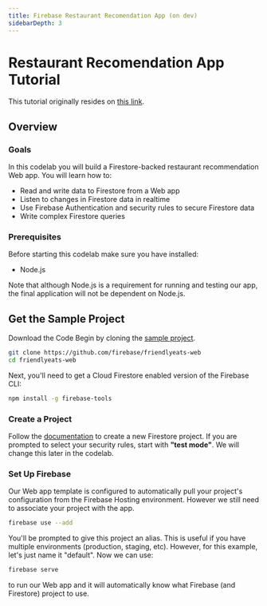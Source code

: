 ```yaml
---
title: Firebase Restaurant Recomendation App (on dev)
sidebarDepth: 3
---
```


# Restaurant Recomendation App Tutorial

This tutorial originally resides on [this link](https://codelabs.developers.google.com/codelabs/firestore-web/#0).

## Overview
### Goals
In this codelab you will build a Firestore-backed restaurant recommendation Web app. You will learn how to:

* Read and write data to Firestore from a Web app
* Listen to changes in Firestore data in realtime
* Use Firebase Authentication and security rules to secure Firestore data
* Write complex Firestore queries

### Prerequisites
Before starting this codelab make sure you have installed:

* Node.js

Note that although Node.js is a requirement for running and testing our app, the final application will not be dependent on Node.js.

## Get the Sample Project
Download the Code
Begin by cloning the [sample project](https://github.com/firebase/friendlyeats-web).

```bash
git clone https://github.com/firebase/friendlyeats-web
cd friendlyeats-web
```

Next, you'll need to get a Cloud Firestore enabled version of the Firebase CLI:

```bash
npm install -g firebase-tools
```

### Create a Project

Follow the [documentation](http://localhost:8080/guides/firebase/friendlyeats-project/) to create a new Firestore project. If you are prompted to select your security rules, start with **"test mode"**. We will change this later in the codelab.
    
### Set Up Firebase
Our Web app template is configured to automatically pull your project's configuration from the Firebase Hosting environment. However we still need to associate your project with the app.

```bash
firebase use --add
```

You'll be prompted to give this project an alias. This is useful if you have multiple environments 
(production, staging, etc). However, for this example, let's just name it "default". Now we can use:

```bash
firebase serve
``` 
to run our Web app and it will automatically know what Firebase (and Firestore) project to use.

